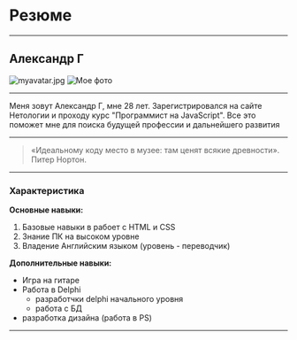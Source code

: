 # Резюме #
***
## Александр Г ##

![myavatar.jpg](https://ia.wampi.ru/2022/05/03/myavatar.jpg)
![Мое фото](D:\GIT\CW-GIT-Garov\img\myavatar.jpg "Мое фото")
***
Меня зовут Александр Г, мне 28 лет. Зарегистрировался на сайте Нетологии и проходу курс "Программист на JavaScript".
Все это поможет мне для поиска будущей профессии и дальнейшего развития
***
> «Идеальному коду место в музее: там ценят всякие древности». Питер Нортон. 
***
### Характеристика ###
**Основные навыки:**
1. Базовые навыки в рабоет с HTML и CSS
2. Знание ПК на высоком уровне
3. Владение Английским языком (уровень - переводчик)

**Дополнительные навыки:**

* Игра на гитаре
* Работа в Delphi
    * разработчки delphi начального уровня
    * работа с БД
* разработка дизайна (работа в PS)
***
